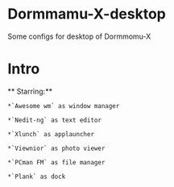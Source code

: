 # Dormmamu-X-desktop
Some configs for desktop of Dormmomu-X

# Intro

** Starring:**

	*`Awesome wm` as window manager

	*`Nedit-ng` as text editor

	*`Xlunch` as applauncher

	*`Viewnior` as photo viewer

	*`PCman FM` as file manager

	*`Plank` as dock
